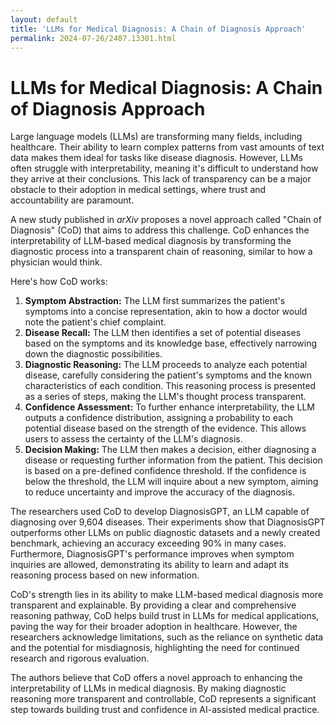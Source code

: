 ```yaml
---
layout: default
title: 'LLMs for Medical Diagnosis: A Chain of Diagnosis Approach'
permalink: 2024-07-26/2407.13301.html
---
```

# LLMs for Medical Diagnosis: A Chain of Diagnosis Approach 

Large language models (LLMs) are transforming many fields, including healthcare. Their ability to learn complex patterns from vast amounts of text data makes them ideal for tasks like disease diagnosis. However, LLMs often struggle with interpretability, meaning it's difficult to understand how they arrive at their conclusions. This lack of transparency can be a major obstacle to their adoption in medical settings, where trust and accountability are paramount. 

A new study published in *arXiv* proposes a novel approach called "Chain of Diagnosis" (CoD) that aims to address this challenge.  CoD enhances the interpretability of LLM-based medical diagnosis by transforming the diagnostic process into a transparent chain of reasoning, similar to how a physician would think.  

Here's how CoD works:

1. **Symptom Abstraction:** The LLM first summarizes the patient's symptoms into a concise representation, akin to how a doctor would note the patient's chief complaint. 
2. **Disease Recall:**  The LLM then identifies a set of potential diseases based on the symptoms and its knowledge base, effectively narrowing down the diagnostic possibilities.
3. **Diagnostic Reasoning:** The LLM proceeds to analyze each potential disease, carefully considering the patient's symptoms and the known characteristics of each condition. This reasoning process is presented as a series of steps, making the LLM's thought process transparent.
4. **Confidence Assessment:**  To further enhance interpretability, the LLM outputs a confidence distribution, assigning a probability to each potential disease based on the strength of the evidence.  This allows users to assess the certainty of the LLM's diagnosis.
5. **Decision Making:** The LLM then makes a decision, either diagnosing a disease or requesting further information from the patient. This decision is based on a pre-defined confidence threshold.  If the confidence is below the threshold, the LLM will inquire about a new symptom, aiming to reduce uncertainty and improve the accuracy of the diagnosis.

The researchers used CoD to develop DiagnosisGPT, an LLM capable of diagnosing over 9,604 diseases. Their experiments show that DiagnosisGPT outperforms other LLMs on public diagnostic datasets and a newly created benchmark, achieving an accuracy exceeding 90% in many cases. Furthermore, DiagnosisGPT's performance improves when symptom inquiries are allowed, demonstrating its ability to learn and adapt its reasoning process based on new information.

CoD's strength lies in its ability to make LLM-based medical diagnosis more transparent and explainable.  By providing a clear and comprehensive reasoning pathway, CoD helps build trust in LLMs for medical applications, paving the way for their broader adoption in healthcare.  However, the researchers acknowledge limitations, such as the reliance on synthetic data and the potential for misdiagnosis, highlighting the need for continued research and rigorous evaluation. 

The authors believe that CoD offers a novel approach to enhancing the interpretability of LLMs in medical diagnosis. By making diagnostic reasoning more transparent and controllable, CoD represents a significant step towards building trust and confidence in AI-assisted medical practice. 
